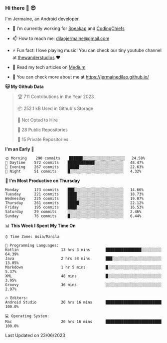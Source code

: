 ### Hi there 👋 😎
I'm Jermaine, an Android developer.

- 🔭 I’m currently working for [Speakap](https://www.speakap.com/) and [CodingChiefs](https://codingchiefs.com/en/)

- 📫 How to reach me: dilaojermaine@gmail.com

- ⚡ Fun fact: I love playing music! You can check our tiny youtube channel at [thewanderstudios](https://www.youtube.com/thewanderstudios) ♥️

- 📖 Read my tech articles on [Medium](https://jermainedilao.medium.com/)

- 👀 You can check more about me at https://jermainedilao.github.io/

<!--
**jermainedilao/jermainedilao** is a ✨ _special_ ✨ repository because its `README.md` (this file) appears on your GitHub profile.

Here are some ideas to get you started:

- 🔭 I’m currently working on ...
- 🌱 I’m currently learning ...
- 👯 I’m looking to collaborate on ...
- 🤔 I’m looking for help with ...
- 💬 Ask me about ...
- 📫 How to reach me: ...
- 😄 Pronouns: ...
- ⚡ Fun fact: ...
-->

<!--START_SECTION:waka-->
**🐱 My Github Data** 

> 🏆 711 Contributions in the Year 2023
 > 
> 📦 252.1 kB Used in Github's Storage 
 > 
> 🚫 Not Opted to Hire
 > 
> 📜 28 Public Repositories 
 > 
> 🔑 15 Private Repositories  
 > 
**I'm an Early 🐤** 

```text
🌞 Morning    290 commits    ██████░░░░░░░░░░░░░░░░░░░   24.58% 
🌆 Daytime    572 commits    ████████████░░░░░░░░░░░░░   48.47% 
🌃 Evening    267 commits    █████░░░░░░░░░░░░░░░░░░░░   22.63% 
🌙 Night      51 commits     █░░░░░░░░░░░░░░░░░░░░░░░░   4.32%

```
📅 **I'm Most Productive on Thursday** 

```text
Monday       173 commits    ███░░░░░░░░░░░░░░░░░░░░░░   14.66% 
Tuesday      221 commits    ████░░░░░░░░░░░░░░░░░░░░░   18.73% 
Wednesday    225 commits    ████░░░░░░░░░░░░░░░░░░░░░   19.07% 
Thursday     261 commits    █████░░░░░░░░░░░░░░░░░░░░   22.12% 
Friday       195 commits    ████░░░░░░░░░░░░░░░░░░░░░   16.53% 
Saturday     29 commits     ░░░░░░░░░░░░░░░░░░░░░░░░░   2.46% 
Sunday       76 commits     █░░░░░░░░░░░░░░░░░░░░░░░░   6.44%

```


📊 **This Week I Spent My Time On** 

```text
⌚︎ Time Zone: Asia/Manila

💬 Programming Languages: 
Kotlin                   13 hrs 3 mins       ████████████████░░░░░░░░░   64.39% 
Java                     2 hrs 38 mins       ███░░░░░░░░░░░░░░░░░░░░░░   13.05% 
Markdown                 1 hr 5 mins         █░░░░░░░░░░░░░░░░░░░░░░░░   5.37% 
XML                      48 mins             █░░░░░░░░░░░░░░░░░░░░░░░░   3.95% 
Groovy                   36 mins             ░░░░░░░░░░░░░░░░░░░░░░░░░   2.97%

🔥 Editors: 
Android Studio           20 hrs 16 mins      █████████████████████████   100.0%

💻 Operating System: 
Mac                      20 hrs 16 mins      █████████████████████████   100.0%

```


 Last Updated on 23/06/2023
<!--END_SECTION:waka-->
